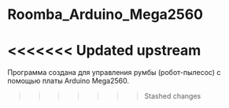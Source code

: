 # Roomba_Arduino_Mega2560
 
<<<<<<< Updated upstream
=======
Программа создана для управления румбы (робот-пылесос) с помощью платы Arduino Mega2560. 
>>>>>>> Stashed changes
